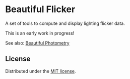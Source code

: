 # Beautiful Flicker

A set of tools to compute and display lighting flicker data.

This is an early work in progress!

See also: [Beautiful Photometry](https://github.com/yeutterg/beautiful-photometry)

## License

Distributed under the [MIT license](/LICENSE).